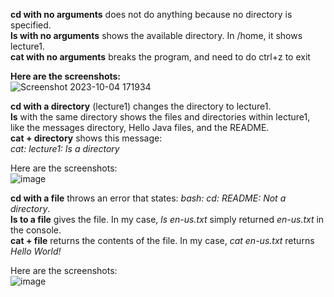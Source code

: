 **cd with no arguments** does not do anything because no directory is specified.  
**ls with no arguments** shows the available directory. In /home, it shows lecture1.  
**cat with no arguments** breaks the program, and need to do ctrl+z to exit  

**Here are the screenshots:**  
![Screenshot 2023-10-04 171934](https://github.com/csmo1112/cse15l-lab-reports/assets/147008706/21745c2c-b900-4eac-a0c2-84430829daa4)


**cd with a directory** (lecture1) changes the directory to lecture1.  
**ls** with the same directory shows the files and directories within lecture1, like the messages directory, Hello Java files, and the README.  
**cat + directory** shows this message:  
*cat: lecture1: Is a directory* 

Here are the screenshots:  
![image](https://github.com/csmo1112/cse15l-lab-reports/assets/147008706/09557f91-865a-4453-a3c0-79f04e8fd3a7)


**cd with a file** throws an error that states: *bash: cd: README: Not a directory*.  
**ls to a file** gives the file. In my case, *ls en-us.txt* simply returned *en-us.txt* in the console.  
**cat + file** returns the contents of the file. In my case, *cat en-us.txt* returns *Hello World!*  

Here are the screenshots:  
![image](https://github.com/csmo1112/cse15l-lab-reports/assets/147008706/a1f1b680-085f-4531-a0c2-747075916b6e)
